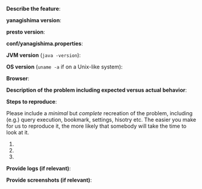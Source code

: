 <!--

** Please read the guidelines below. **

Issues that do not follow these guidelines are likely to be closed.

1.  GitHub is reserved for bug reports and feature requests.

2.  Please fill out EITHER the feature request block or the bug report block
    below, and delete the other block.

-->

<!-- Feature request -->

**Describe the feature**:

<!-- Bug report -->

**yanagishima version**:

**presto version**:

**conf/yanagishima.properties**:

**JVM version** (`java -version`):

**OS version** (`uname -a` if on a Unix-like system):

**Browser**:

**Description of the problem including expected versus actual behavior**:

**Steps to reproduce**:

Please include a *minimal* but *complete* recreation of the problem, including
(e.g.) query execution, bookmark, settings, hisotry etc.  The easier you make for
us to reproduce it, the more likely that somebody will take the time to look at it.

 1.
 2.
 3.

**Provide logs (if relevant)**:
	
**Provide screenshots (if relevant)**:
